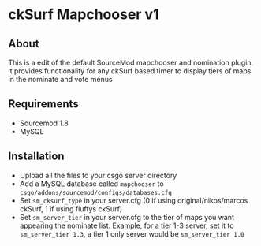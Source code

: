 # ckSurf Mapchooser v1

## About

This is a edit of the default SourceMod mapchooser and nomination plugin, it provides functionality for any ckSurf based timer to display tiers of maps in the nominate and vote menus 

## Requirements

* Sourcemod 1.8
* MySQL

## Installation

* Upload all the files to your csgo server directory
* Add a MySQL database called `mapchooser` to `csgo/addons/sourcemod/configs/databases.cfg`
* Set `sm_cksurf_type` in your server.cfg (0 if using original/nikos/marcos ckSurf, 1 if using fluffys ckSurf)
* Set `sm_server_tier` in your server.cfg to the tier of maps you want appearing the nominate list. Example, for a tier 1-3 server, set it to `sm_server_tier 1.3`, a tier 1 only server would be `sm_server_tier 1.0`
